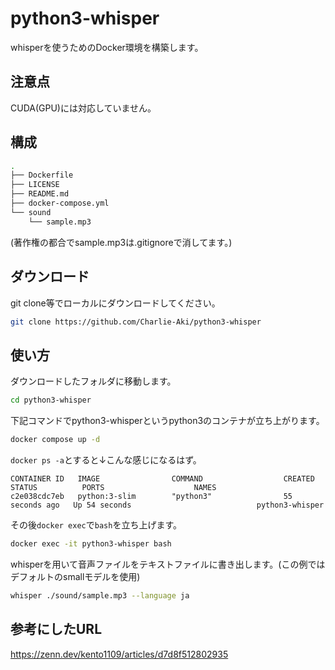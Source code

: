 # python3-whisper
whisperを使うためのDocker環境を構築します。


## 注意点
CUDA(GPU)には対応していません。

## 構成
```bash
.
├── Dockerfile
├── LICENSE
├── README.md
├── docker-compose.yml
└── sound
    └── sample.mp3
```

(著作権の都合でsample.mp3は.gitignoreで消してます。)

## ダウンロード
git clone等でローカルにダウンロードしてください。
```bash
git clone https://github.com/Charlie-Aki/python3-whisper
```

## 使い方
ダウンロードしたフォルダに移動します。
```bash
cd python3-whisper
```
下記コマンドでpython3-whisperというpython3のコンテナが立ち上がります。
```bash
docker compose up -d
```
`docker ps -a`とすると&darr;こんな感じになるはず。
```
CONTAINER ID   IMAGE                COMMAND                  CREATED          STATUS          PORTS                    NAMES
c2e038cdc7eb   python:3-slim        "python3"                55 seconds ago   Up 54 seconds                            python3-whisper
```


その後`docker exec`で`bash`を立ち上げます。
```bash
docker exec -it python3-whisper bash
```
whisperを用いて音声ファイルをテキストファイルに書き出します。(この例ではデフォルトのsmallモデルを使用)
```bash
whisper ./sound/sample.mp3 --language ja
```

## 参考にしたURL
https://zenn.dev/kento1109/articles/d7d8f512802935
